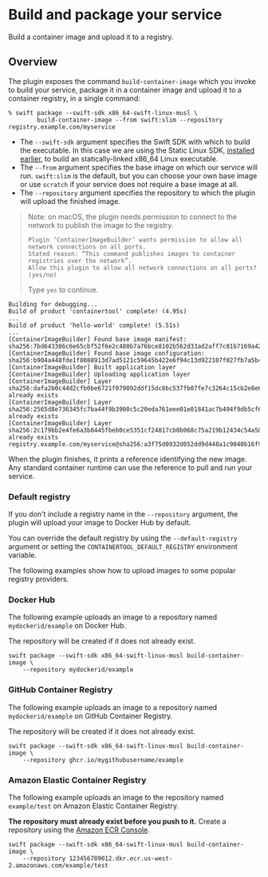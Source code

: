 # Build and package your service

Build a container image and upload it to a registry.

## Overview

The plugin exposes the command `build-container-image` which you invoke to build your service, package it in a container image and upload it to a container registry, in a single command:

```shell
% swift package --swift-sdk x86_64-swift-linux-musl \
        build-container-image --from swift:slim --repository registry.example.com/myservice
```

* The `--swift-sdk` argument specifies the Swift SDK with which to build the executable.   In this case we are using the Static Linux SDK, [installed earlier](<doc:requirements>), to build an statically-linked x86_64 Linux executable.
* The `--from` argument specifies the base image on which our service will run.   `swift:slim` is the default, but you can choose your own base image or use `scratch` if your service does not require a base image at all.
* The `--repository` argument specifies the repository to which the plugin will upload the finished image.

> Note: on macOS, the plugin needs permission to connect to the network to publish the image to the registry.
>
> ```
> Plugin ‘ContainerImageBuilder’ wants permission to allow all network connections on all ports.
> Stated reason: “This command publishes images to container registries over the network”.
> Allow this plugin to allow all network connections on all ports? (yes/no)
> ```
>
> Type `yes` to continue.

```
Building for debugging...
Build of product 'containertool' complete! (4.95s)
...
Build of product 'hello-world' complete! (5.51s)
...
[ContainerImageBuilder] Found base image manifest: sha256:7bd643386c6e65cbf52f6e2c480b7a76bce8102b562d33ad2aff7c81b7169a42
[ContainerImageBuilder] Found base image configuration: sha256:b904a448fde1f8088913d7ad5121c59645b422e6f94c13d922107f027fb7a5b4
[ContainerImageBuilder] Built application layer
[ContainerImageBuilder] Uploading application layer
[ContainerImageBuilder] Layer sha256:dafa2b0c44d2cfb0be6721f079092ddf15dc8bc537fb07fe7c3264c15cb2e8e6: already exists
[ContainerImageBuilder] Layer sha256:2565d8e736345fc7ba44f9b3900c5c20eda761eee01e01841ac7b494f9db5cf6: already exists
[ContainerImageBuilder] Layer sha256:2c179bb2e4fe6a3b8445fbeb0ce5351cf24817cb0b068c75a219b12434c54a58: already exists
registry.example.com/myservice@sha256:a3f75d0932d052dd9d448a1c9040b16f9f2c2ed9190317147dee95a218faf1df
```

When the plugin finishes, it prints a reference identifying the new image.
Any standard container runtime can use the reference to pull and run your service.

### Default registry

If you don't include a registry name in the `--repository` argument, the plugin will upload your image to Docker Hub by default.

You can override the default registry by using the `--default-registry` argument or setting the `CONTAINERTOOL_DEFAULT_REGISTRY` environment variable.

The following examples show how to upload images to some popular registry providers.

### Docker Hub

The following example uploads an image to a repository named `mydockerid/example` on Docker Hub.

The repository will be created if it does not already exist.

```
swift package --swift-sdk x86_64-swift-linux-musl build-container-image \
    --repository mydockerid/example
```

### GitHub Container Registry

The following example uploads an image to a repository named `mydockerid/example` on GitHub Container Registry.

The repository will be created if it does not already exist.

```
swift package --swift-sdk x86_64-swift-linux-musl build-container-image \
    --repository ghcr.io/mygithubusername/example
```

### Amazon Elastic Container Registry

The following example uploads an image to the repository named `example/test` on Amazon Elastic Container Registry.

**The repository must already exist before you push to it.**
Create a repository using the [Amazon ECR Console](https://docs.aws.amazon.com/AmazonECR/latest/userguide/repository-create.html).

```
swift package --swift-sdk x86_64-swift-linux-musl build-container-image \
    --repository 123456789012.dkr.ecr.us-west-2.amazonaws.com/example/test
```
